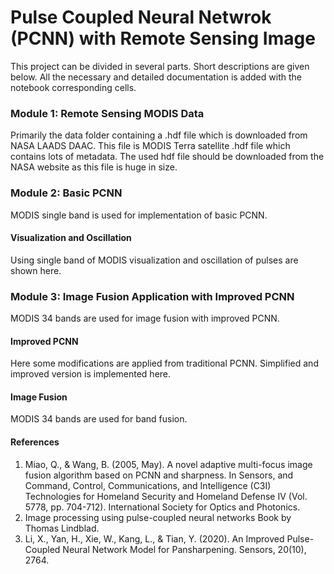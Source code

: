 # Pulse Coupled Neural Netwrok (PCNN) with Remote Sensing Image
This project can be divided in several parts. Short descriptions are given below. All the necessary and detailed documentation is added with the notebook corresponding cells.

### Module 1: Remote Sensing MODIS Data
Primarily the data folder containing a .hdf file which is downloaded from NASA LAADS DAAC.
This file is MODIS Terra satellite .hdf file which contains lots of metadata. The used hdf file should be downloaded from the NASA website as this file is huge in size.

### Module 2: Basic PCNN
MODIS single band is used for implementation of basic PCNN.
#### Visualization and Oscillation
Using single band of MODIS visualization and oscillation of pulses are shown here.

### Module 3: Image Fusion Application with Improved PCNN
MODIS 34 bands are used for image fusion with improved PCNN. 
#### Improved PCNN
Here some modifications are applied from traditional PCNN. Simplified and improved version is implemented here.
#### Image Fusion
MODIS 34 bands are used for band fusion.


#### References
1. Miao, Q., & Wang, B. (2005, May). A novel adaptive multi-focus image fusion algorithm based on PCNN and sharpness. In Sensors, and Command, Control, Communications, and Intelligence (C3I) Technologies for Homeland Security and Homeland Defense IV (Vol. 5778, pp. 704-712). International Society for Optics and Photonics.
2. Image processing using pulse-coupled neural networks Book by Thomas Lindblad.
3. Li, X., Yan, H., Xie, W., Kang, L., & Tian, Y. (2020). An Improved Pulse-Coupled Neural Network Model for Pansharpening. Sensors, 20(10), 2764.
